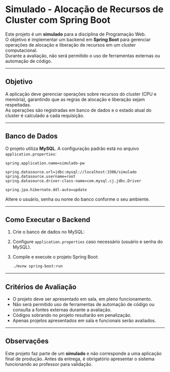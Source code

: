# Simulado - Alocação de Recursos de Cluster com Spring Boot

Este projeto é um **simulado** para a disciplina de Programação Web.  
O objetivo é implementar um backend em **Spring Boot** para gerenciar operações de alocação e liberação de recursos em um cluster computacional.  
Durante a avaliação, não será permitido o uso de ferramentas externas ou automação de código.  

---

## Objetivo
A aplicação deve gerenciar operações sobre recursos do cluster (CPU e memória), garantindo que as regras de alocação e liberação sejam respeitadas.  
As operações são registradas em banco de dados e o estado atual do cluster é calculado a cada requisição.

---
## Banco de Dados

O projeto utiliza **MySQL**.
A configuração padrão está no arquivo `application.properties`:

```properties
spring.application.name=simulado-pw

spring.datasource.url=jdbc:mysql://localhost:3306/simulado
spring.datasource.username=root
spring.datasource.driver-class-name=com.mysql.cj.jdbc.Driver

spring.jpa.hibernate.ddl-auto=update
```

Altere o usuário, senha ou nome do banco conforme o seu ambiente.

---

## Como Executar o Backend

1. Crie o banco de dados no MySQL:

2. Configure `application.properties` caso necessário (usuário e senha do MySQL).

3. Compile e execute o projeto Spring Boot:

   ```bash
   ./mvnw spring-boot:run
   ```
---

## Critérios de Avaliação
* O projeto deve ser apresentado em sala, em pleno funcionamento.
* Não será permitido uso de ferramentas de automação de código ou consulta a fontes externas durante a avaliação.
* Códigos sobrando no projeto resultarão em penalização.
* Apenas projetos apresentados em sala e funcionais serão avaliados.

---

## Observações

Este projeto faz parte de um **simulado** e não corresponde a uma aplicação final de produção.
Antes da entrega, é obrigatório apresentar o sistema funcionando ao professor para validação.

```
